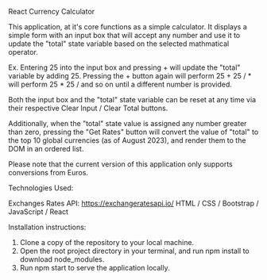 React Currency Calculator

This application, at it's core functions as a simple calculator. It displays a simple form with an input box that will accept any number and use it to update the "total" state variable based on the selected mathmatical operator.

Ex. Entering 25 into the input box and pressing + will update the "total" variable by adding 25. Pressing the + button again will perform 25 + 25 / * will perform 25 * 25 / and so on until a different number is provided. 

Both the input box and the "total" state variable can be reset at any time via their respective Clear Input / Clear Total buttons.

Additionally, when the "total" state value is assigned any number greater than zero, pressing the "Get Rates" button will convert the value of "total" to the top 10 global currencies (as of August 2023), and render them to the DOM in an ordered list. 

Please note that the current version of this application only supports conversions from Euros.


Technologies Used:

Exchanges Rates API: https://exchangeratesapi.io/
HTML / CSS / Bootstrap / JavaScript / React 

Installation instructions:

1. Clone a copy of the repository to your local machine.
2. Open the root project directory in your terminal, and run npm install to download node_modules.
3. Run npm start to serve the application locally.  

